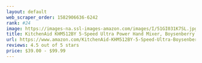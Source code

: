 ```yaml
---
layout: default 
﻿web_scraper_order: 1582906636-6242
rank: #24
image: https://images-na.ssl-images-amazon.com/images/I/51GI031K7SL.jpg
title: KitchenAid KHM512BY 5-Speed Ultra Power Hand Mixer, Boysenberry
url: https://www.amazon.com/KitchenAid-KHM512BY-5-Speed-Ultra-Boysenberry/dp/B00GJ9EHCS/ref=zg_mw_home-garden_24?_encoding=UTF8&psc=1&refRID=ST1XDMS4R2TXQERQ5ZH2
reviews: 4.5 out of 5 stars
price: $39.00 - $99.99
---
```

